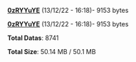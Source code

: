 [**0zRYYuYE**](/data/0zRYYuYE.txt) (13/12/22 - 16:18)- 9153 bytes

[**0zRYYuYE**](/data/0zRYYuYE.txt) (13/12/22 - 16:18)- 9153 bytes

**Total Datas**: 8741

**Total Size**: 50.14 MB / 50.1 MB